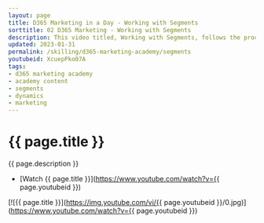 ```yaml
---
layout: page
title: D365 Marketing in a Day - Working with Segments
sorttitle: 02 D365 Marketing - Working with Segments
description: This video titled, Working with Segments, follows the process of creating a variety of Segments to leverage in  Customer journeys. 
updated: 2023-01-31
permalink: /skilling/d365-marketing-academy/segments
youtubeid: XcuepPko07A
tags: 
- d365 marketing academy
- academy content
- segments
- dynamics
- marketing
---
```


# {{ page.title }}

{{ page.description }}

* [Watch {{ page.title }}](https://www.youtube.com/watch?v={{ page.youtubeid }})

[![{{ page.title }}](https://img.youtube.com/vi/{{ page.youtubeid }}/0.jpg)](https://www.youtube.com/watch?v={{ page.youtubeid }})
